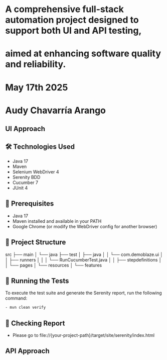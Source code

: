 # A comprehensive full-stack automation project designed to support both UI and API testing,
# aimed at enhancing software quality and reliability.
# May 17th 2025
# Audy Chavarría Arango

## UI Approach

## 🛠 Technologies Used

- Java 17
- Maven
- Selenium WebDriver 4
- Serenity BDD
- Cucumber 7
- JUnit 4

## 📌 Prerequisites
- Java 17
- Maven installed and available in your PATH
- Google Chrome (or modify the WebDriver config for another browser)

## 📁 Project Structure

src
├── main
│ └── java
├── test
│ ├── java
│ │ └── com.demoblaze.ui
│ │ ├── runners
│ │ │ └── RunCucumberTest.java
│ │ ├── stepdefinitions
│ │ └── pages
│ └── resources
│ └── features

## 🚀 Running the Tests

To execute the test suite and generate the Serenity report, run the following command:

```bash
- mvn clean verify
```

## 🧪 Checking Report
- Please go to file://{your-project-path}/target/site/serenity/index.html

## API Approach